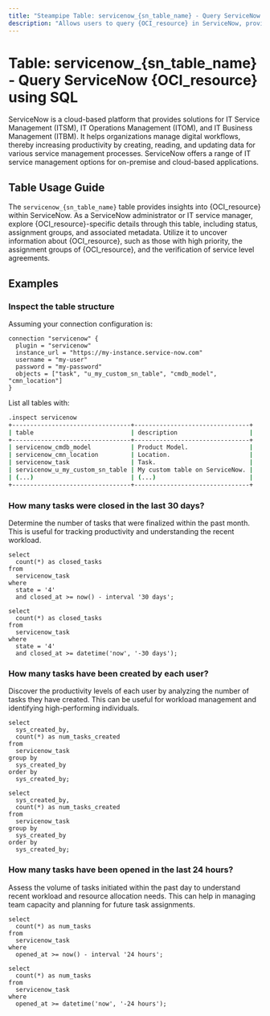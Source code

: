 ```yaml
---
title: "Steampipe Table: servicenow_{sn_table_name} - Query ServiceNow {OCI_resource} using SQL"
description: "Allows users to query {OCI_resource} in ServiceNow, providing insights into service management data and potential service anomalies."
---
```


# Table: servicenow_{sn_table_name} - Query ServiceNow {OCI_resource} using SQL

ServiceNow is a cloud-based platform that provides solutions for IT Service Management (ITSM), IT Operations Management (ITOM), and IT Business Management (ITBM). It helps organizations manage digital workflows, thereby increasing productivity by creating, reading, and updating data for various service management processes. ServiceNow offers a range of IT service management options for on-premise and cloud-based applications.

## Table Usage Guide

The `servicenow_{sn_table_name}` table provides insights into {OCI_resource} within ServiceNow. As a ServiceNow administrator or IT service manager, explore {OCI_resource}-specific details through this table, including status, assignment groups, and associated metadata. Utilize it to uncover information about {OCI_resource}, such as those with high priority, the assignment groups of {OCI_resource}, and the verification of service level agreements.

## Examples

### Inspect the table structure

Assuming your connection configuration is:

```hcl
connection "servicenow" {
  plugin = "servicenow"
  instance_url = "https://my-instance.service-now.com"
  username = "my-user"
  password = "my-password"
  objects = ["task", "u_my_custom_sn_table", "cmdb_model", "cmn_location"]
}
```

List all tables with:

```sh
.inspect servicenow
+---------------------------------+--------------------------------+
| table                           | description                    |
+---------------------------------+--------------------------------+
| servicenow_cmdb_model           | Product Model.                 |
| servicenow_cmn_location         | Location.                      |
| servicenow_task                 | Task.                          |
| servicenow_u_my_custom_sn_table | My custom table on ServiceNow. |
| (...)                           | (...)                          |
+---------------------------------+--------------------------------+
```

### How many tasks were closed in the last 30 days?
Determine the number of tasks that were finalized within the past month. This is useful for tracking productivity and understanding the recent workload.

```sql+postgres
select
  count(*) as closed_tasks 
from
  servicenow_task 
where
  state = '4' 
  and closed_at >= now() - interval '30 days';
```

```sql+sqlite
select
  count(*) as closed_tasks 
from
  servicenow_task 
where
  state = '4' 
  and closed_at >= datetime('now', '-30 days');
```

### How many tasks have been created by each user?
Discover the productivity levels of each user by analyzing the number of tasks they have created. This can be useful for workload management and identifying high-performing individuals.  

```sql+postgres
select
  sys_created_by,
  count(*) as num_tasks_created 
from
  servicenow_task 
group by
  sys_created_by 
order by
  sys_created_by;
```

```sql+sqlite
select
  sys_created_by,
  count(*) as num_tasks_created 
from
  servicenow_task 
group by
  sys_created_by 
order by
  sys_created_by;
```

### How many tasks have been opened in the last 24 hours?
Assess the volume of tasks initiated within the past day to understand recent workload and resource allocation needs. This can help in managing team capacity and planning for future task assignments.

```sql+postgres
select
  count(*) as num_tasks 
from
  servicenow_task 
where
  opened_at >= now() - interval '24 hours';
```

```sql+sqlite
select
  count(*) as num_tasks 
from
  servicenow_task 
where
  opened_at >= datetime('now', '-24 hours');
```